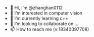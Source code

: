 - 👋 Hi, I’m @zhanghan0112
- 👀 I’m interested in computer vision 
- 🌱 I’m currently learning c++
- 💞️ I’m looking to collaborate on ...
- 📫 How to reach me (v:18340097708)

<!---
zhanghan0112/zhanghan0112 is a ✨ special ✨ repository because its `README.md` (this file) appears on your GitHub profile.
You can click the Preview link to take a look at your changes.
--->
